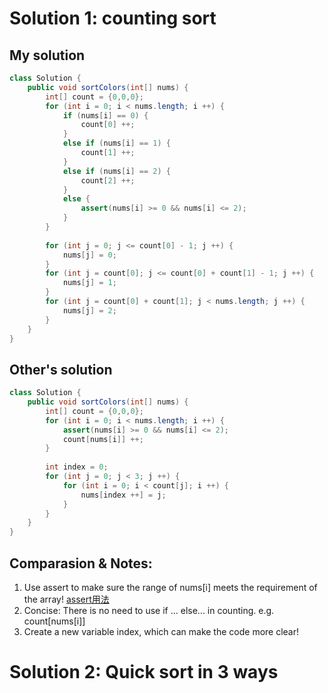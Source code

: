 # Solution 1: counting sort
## My solution
```Java
class Solution {
    public void sortColors(int[] nums) {
        int[] count = {0,0,0};
        for (int i = 0; i < nums.length; i ++) {
            if (nums[i] == 0) {
                count[0] ++;
            }
            else if (nums[i] == 1) {
                count[1] ++;
            }
            else if (nums[i] == 2) {
                count[2] ++;
            }
            else {
                assert(nums[i] >= 0 && nums[i] <= 2);
            }
        }
        
        for (int j = 0; j <= count[0] - 1; j ++) {
            nums[j] = 0;
        }
        for (int j = count[0]; j <= count[0] + count[1] - 1; j ++) {
            nums[j] = 1;
        }
        for (int j = count[0] + count[1]; j < nums.length; j ++) {
            nums[j] = 2;
        }
    }
}
```
## Other's solution
``` Java
class Solution {
    public void sortColors(int[] nums) {
        int[] count = {0,0,0};
        for (int i = 0; i < nums.length; i ++) {
            assert(nums[i] >= 0 && nums[i] <= 2);
            count[nums[i]] ++;
        }
        
        int index = 0;
        for (int j = 0; j < 3; j ++) {
            for (int i = 0; i < count[j]; i ++) {
                nums[index ++] = j;
            }
        }
    }
}

```
## Comparasion & Notes:
1. Use assert to make sure the range of nums\[i\] meets the requirement of the array! [assert用法](https://www.geeksforgeeks.org/assertions-in-java/)
2. Concise: There is no need to use if ... else... in counting. e.g. count\[nums\[i\]\]
3. Create a new variable index, which can make the code more clear!
# Solution 2: Quick sort in 3 ways
